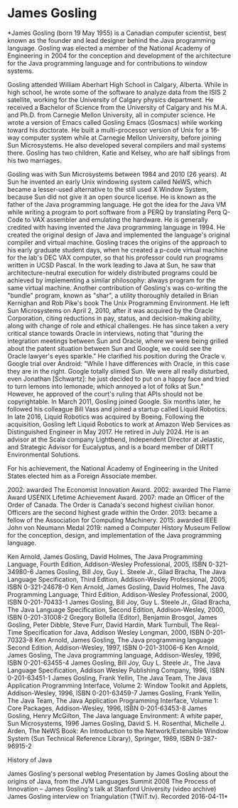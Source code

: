 # James Gosling

*James Gosling  (born 19 May 1955) is a Canadian computer scientist, best known as the founder and lead designer behind the Java programming language.
Gosling was elected a member of the National Academy of Engineering in 2004 for the conception and development of the architecture for the Java programming language and for contributions to window systems.

Gosling attended William Aberhart High School in Calgary, Alberta. While in high school, he wrote some of the software to analyze data from the ISIS 2 satellite, working for the University of Calgary physics department.  He received a Bachelor of Science from the University of Calgary and his M.A. and Ph.D. from Carnegie Mellon University, all in computer science. He wrote a version of Emacs called Gosling Emacs (Gosmacs) while working toward his doctorate. He built a multi-processor version of Unix for a 16-way computer system while at Carnegie Mellon University, before joining Sun Microsystems. He also developed several compilers and mail systems there.
Gosling has two children, Katie and Kelsey, who are half siblings from his two marriages.

Gosling was with Sun Microsystems between 1984 and 2010 (26 years). At Sun he invented an early Unix windowing system called NeWS, which became a lesser-used alternative to the still used X Window System, because Sun did not give it an open source license.
He is known as the father of the Java programming language. He got the idea for the Java VM while writing a program to port software from a PERQ by translating Perq Q-Code to VAX assembler and emulating the hardware. He is generally credited with having invented the Java programming language in 1994.
He created the original design of Java and implemented the language's original compiler and virtual machine. Gosling traces the origins of the approach to his early graduate student days, when he created a p-code virtual machine for the lab's DEC VAX computer, so that his professor could run programs written in UCSD Pascal.  In the work leading to Java at Sun, he saw that architecture-neutral execution for widely distributed programs could be achieved by implementing a similar philosophy:  always program for the same virtual machine.
Another contribution of Gosling's was co-writing the "bundle" program, known as "shar", a utility thoroughly detailed in Brian Kernighan and Rob Pike's book The Unix Programming Environment.
He left Sun Microsystems on April 2, 2010, after it was acquired by the Oracle Corporation, citing reductions in pay, status, and decision-making ability, along with change of role and ethical challenges. He has since taken a very critical stance towards Oracle in interviews, noting that "during the integration meetings between Sun and Oracle, where we were being grilled about the patent situation between Sun and Google, we could see the Oracle lawyer's eyes sparkle." He clarified his position during the Oracle v. Google trial over Android: "While I have differences with Oracle, in this case they are in the right. Google totally slimed Sun. We were all really disturbed, even Jonathan [Schwartz]: he just decided to put on a happy face and tried to turn lemons into lemonade, which annoyed a lot of folks at Sun." However, he approved of the court's ruling that APIs should not be copyrightable.
In March 2011, Gosling joined Google. Six months later, he followed his colleague Bill Vass and joined a startup called Liquid Robotics. In late 2016, Liquid Robotics was acquired by Boeing. Following the acquisition, Gosling left Liquid Robotics to work at Amazon Web Services as Distinguished Engineer in May 2017. He retired in July 2024.
He is an advisor at the Scala company Lightbend, Independent Director at Jelastic, and Strategic Advisor for Eucalyptus, and is a board member of DIRTT Environmental Solutions.

For his achievement, the National Academy of Engineering in the United States elected him as a Foreign Associate member. 

2002: awarded The Economist Innovation Award.
2002: awarded The Flame Award USENIX Lifetime Achievement Award.
2007: made an Officer of the Order of Canada. The Order is Canada's second highest civilian honor. Officers are the second highest grade within the Order.
2013: became a fellow of the Association for Computing Machinery.
2015: awarded IEEE John von Neumann Medal
2019: named a Computer History Museum Fellow for the conception, design, and implementation of the Java programming language.

Ken Arnold, James Gosling, David Holmes, The Java Programming Language, Fourth Edition, Addison-Wesley Professional, 2005, ISBN 0-321-34980-6
James Gosling, Bill Joy, Guy L. Steele Jr., Gilad Bracha, The Java Language Specification, Third Edition, Addison-Wesley Professional, 2005, ISBN 0-321-24678-0
Ken Arnold, James Gosling, David Holmes, The Java Programming Language, Third Edition, Addison-Wesley Professional, 2000, ISBN 0-201-70433-1
James Gosling, Bill Joy, Guy L. Steele Jr., Gilad Bracha, The Java Language Specification, Second Edition, Addison-Wesley, 2000, ISBN 0-201-31008-2
Gregory Bollella (Editor), Benjamin Brosgol, James Gosling, Peter Dibble, Steve Furr, David Hardin, Mark Turnbull, The Real-Time Specification for Java, Addison Wesley Longman, 2000, ISBN 0-201-70323-8
Ken Arnold, James Gosling, The Java programming language Second Edition, Addison-Wesley, 1997, ISBN 0-201-31006-6
Ken Arnold, James Gosling, The Java programming language, Addison-Wesley, 1996, ISBN 0-201-63455-4
James Gosling, Bill Joy, Guy L. Steele Jr., The Java Language Specification, Addison Wesley Publishing Company, 1996, ISBN 0-201-63451-1
James Gosling, Frank Yellin, The Java Team, The Java Application Programming Interface, Volume 2: Window Toolkit and Applets, Addison-Wesley, 1996, ISBN 0-201-63459-7
James Gosling, Frank Yellin, The Java Team, The Java Application Programming Interface, Volume 1: Core Packages, Addison-Wesley, 1996, ISBN 0-201-63453-8
James Gosling, Henry McGilton, The Java language Environment: A white paper, Sun Microsystems, 1996
James Gosling, David S. H. Rosenthal, Michelle J. Arden, The NeWS Book: An Introduction to the Network/Extensible Window System (Sun Technical Reference Library), Springer, 1989, ISBN 0-387-96915-2

History of Java

James Gosling's personal weblog
Presentation by James Gosling about the origins of Java, from the JVM Languages Summit 2008
The Process of Innovation – James Gosling's talk at Stanford University (video archive)
James Gosling interview on Triangulation (TWiT.tv). Recorded 2016-04-11*

